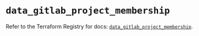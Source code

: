 # `data_gitlab_project_membership`

Refer to the Terraform Registry for docs: [`data_gitlab_project_membership`](https://registry.terraform.io/providers/gitlabhq/gitlab/18.0.0/docs/data-sources/project_membership).
